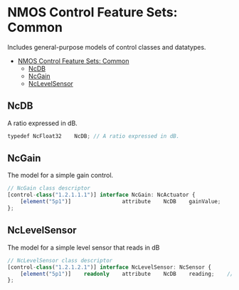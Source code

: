 # NMOS Control Feature Sets: Common

Includes general-purpose models of control classes and datatypes.

- [NMOS Control Feature Sets: Common](#nmos-control-feature-sets-common)
  - [NcDB](#ncdb)
  - [NcGain](#ncgain)
  - [NcLevelSensor](#nclevelsensor)

## NcDB

A ratio expressed in dB.

```typescript
typedef NcFloat32    NcDB; // A ratio expressed in dB.
```

## NcGain

The model for a simple gain control.

```typescript
// NcGain class descriptor
[control-class("1.2.1.1.1")] interface NcGain: NcActuator {
    [element("5p1")]                attribute    NcDB    gainValue;    // Gain value
};
```

## NcLevelSensor

The model for a simple level sensor that reads in dB

```typescript
// NcLevelSensor class descriptor
[control-class("1.2.1.2.1")] interface NcLevelSensor: NcSensor {
    [element("5p1")]    readonly    attribute    NcDB    reading;    // Level sensor reading in DB
};
```
